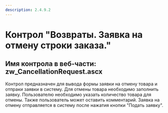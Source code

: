 ```yaml
---
description: 2.4.9.2
---
```


# Контрол "Возвраты. Заявка на отмену строки заказа."

## Имя контрола в веб-части: zw\_CancellationRequest.ascx

Контрол предназначен для вывода формы заявки на отмену товара и отпраки заявки в систему. Для отмены товара необходимо заполнить заявку. Пользователю необходимо указать количество товара для отмены. Также пользователь может оставить комментарий. Заявка на отмену отправляется в систему после нажатия кнопки "Подать заявку".


